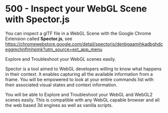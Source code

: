 # 500 - Inspect your WebGL Scene with Spector.js

You can inspect a glTF file in a WebGL Scene with the Google Chrome Extension called **Spector.js**, see https://chromewebstore.google.com/detail/spectorjs/denbgaamihkadbghdceggmchnflmhpmk?utm_source=ext_app_menu

Explore and Troubleshoot your WebGL scenes easily.

Spector is a tool aimed to WebGL developers willing to know what happens in their context. It enables capturing all the available information from a frame. You will be empowered to look at your entire commands list with their associated visual states and context information.

You will be able to Explore and Troubleshoot your WebGL and WebGL2 scenes easily. This is compatible with any WebGL capable browser and all the web based 3d engines as well as vanilla scripts.

